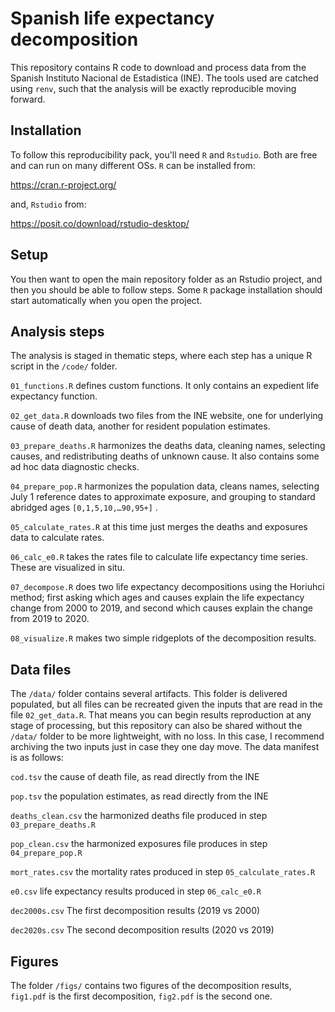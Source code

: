 # Spanish life expectancy decomposition

This repository contains R code to download and process data from the Spanish Instituto Nacional de Estadistica (INE). The tools used are catched using `renv`, such that the analysis will be exactly reproducible moving forward.

## Installation

To follow this reproducibility pack, you'll need `R` and `Rstudio`. Both are free and can run on many different OSs. `R` can be installed from:

<https://cran.r-project.org/>

and, `Rstudio` from:

<https://posit.co/download/rstudio-desktop/>

## Setup

You then want to open the main repository folder as an Rstudio project, and then you should be able to follow steps. Some `R` package installation should start automatically when you open the project.

## Analysis steps

The analysis is staged in thematic steps, where each step has a unique R script in the `/code/` folder.

`01_functions.R` defines custom functions. It only contains an expedient life expectancy function.

`02_get_data.R` downloads two files from the INE website, one for underlying cause of death data, another for resident population estimates.

`03_prepare_deaths.R` harmonizes the deaths data, cleaning names, selecting causes, and redistributing deaths of unknown cause. It also contains some ad hoc data diagnostic checks.

`04_prepare_pop.R` harmonizes the population data, cleans names, selecting July 1 reference dates to approximate exposure, and grouping to standard abridged ages `[0,1,5,10,…90,95+]` .

`05_calculate_rates.R` at this time just merges the deaths and exposures data to calculate rates.

`06_calc_e0.R` takes the rates file to calculate life expectancy time series. These are visualized in situ.

`07_decompose.R` does two life expectancy decompositions using the Horiuhci method; first asking which ages and causes explain the life expectancy change from 2000 to 2019, and second which causes explain the change from 2019 to 2020.

`08_visualize.R` makes two simple ridgeplots of the decomposition results.

## Data files

The `/data/` folder contains several artifacts. This folder is delivered populated, but all files can be recreated given the inputs that are read in the file `02_get_data.R`. That means you can begin results reproduction at any stage of processing, but this repository can also be shared without the `/data/` folder to be more lightweight, with no loss. In this case, I recommend archiving the two inputs just in case they one day move. The data manifest is as follows:

`cod.tsv` the cause of death file, as read directly from the INE

`pop.tsv` the population estimates, as read directly from the INE

`deaths_clean.csv` the harmonized deaths file produced in step `03_prepare_deaths.R`

`pop_clean.csv` the harmonized exposures file produces in step `04_prepare_pop.R`

`mort_rates.csv` the mortality rates produced in step `05_calculate_rates.R`

`e0.csv` life expectancy results produced in step `06_calc_e0.R`

`dec2000s.csv` The first decomposition results (2019 vs 2000)

`dec2020s.csv` The second decomposition results (2020 vs 2019)

## Figures

The folder `/figs/` contains two figures of the decomposition results, `fig1.pdf` is the first decomposition, `fig2.pdf` is the second one.
